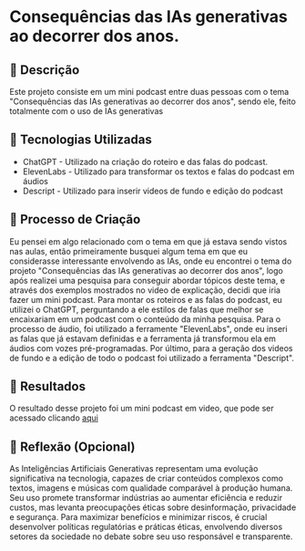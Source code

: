 # Consequências das IAs generativas ao decorrer dos anos.

## 📒 Descrição
Este projeto consiste em um mini podcast entre duas pessoas com o tema "Consequências das IAs generativas ao decorrer dos anos", sendo ele, feito totalmente com o uso de IAs generativas

## 🤖 Tecnologias Utilizadas
* ChatGPT - Utilizado na criação do roteiro e das falas do podcast.
* ElevenLabs - Utilizado para transformar os textos e falas do podcast em áudios
* Descript - Utilizado para inserir videos de fundo e edição do podcast 

## 🧐 Processo de Criação
Eu pensei em algo relacionado com o tema em que já estava sendo vistos nas aulas, então primeiramente busquei algum tema em que eu considerasse interessante envolvendo as IAs, onde eu encontrei o tema do projeto "Consequências das IAs generativas ao decorrer dos anos", logo após realizei uma pesquisa para conseguir abordar tópicos deste tema, e através dos exemplos mostrados no video de explicação, decidi que iria fazer um mini podcast.
Para montar os roteiros e as falas do podcast, eu utilizei o ChatGPT, perguntando a ele estilos de falas que melhor se encaixariam em um podcast com o conteúdo da minha pesquisa.
Para o processo de áudio, foi utilizado a ferramente "ElevenLabs", onde eu inseri as falas que já estavam definidas e a ferramenta já transformou ela em áudios com vozes pré-programadas.
Por último, para a geração dos videos de fundo e a edição de todo o podcast foi utilizado a ferramenta "Descript".

## 🚀 Resultados
O resultado desse projeto foi um mini podcast em video, que pode ser acessado clicando <a href="https://youtu.be/9q4LvnQ0Bbg">aqui</a>

## 💭 Reflexão (Opcional)
As Inteligências Artificiais Generativas representam uma evolução significativa na tecnologia, capazes de criar conteúdos complexos como textos, imagens e músicas com qualidade comparável à produção humana. Seu uso promete transformar indústrias ao aumentar eficiência e reduzir custos, mas levanta preocupações éticas sobre desinformação, privacidade e segurança. Para maximizar benefícios e minimizar riscos, é crucial desenvolver políticas regulatórias e práticas éticas, envolvendo diversos setores da sociedade no debate sobre seu uso responsável e transparente.
